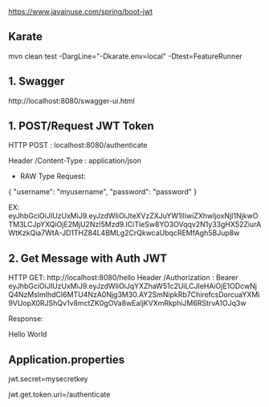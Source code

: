 https://www.javainuse.com/spring/boot-jwt


## Karate
mvn clean test -DargLine="-Dkarate.env=local" -Dtest=FeatureRunner 

##  1. Swagger
http://localhost:8080/swagger-ui.html

##  1.  POST/Request  JWT Token

HTTP POST :  localhost:8080/authenticate

Header /Content-Type  : application/json

* RAW Type Request:

{
    "username": "myusername",
    "password": "password"
}

EX: eyJhbGciOiJIUzUxMiJ9.eyJzdWIiOiJteXVzZXJuYW1lIiwiZXhwIjoxNjI1NjkwOTM3LCJpYXQiOjE2MjU2NzI5Mzd9.ICiTleSw8YO3OVqqv2N1y33gHX52ZiurAWtKzkQia7WtA-JD1THZ84L4BMLg2CrQkwcaUbqcREMfAgh5BJup8w

## 2. Get Message with Auth JWT
HTTP  GET:  http://localhost:8080/hello
Header /Authorization :  Bearer  eyJhbGciOiJIUzUxMiJ9.eyJzdWIiOiJqYXZhaW51c2UiLCJleHAiOjE1ODcwNjQ4NzMsImlhdCI6MTU4NzA0Njg3M30.AY2SmNipkRb7ChirefcsDorcuaYXMi9VUopX0RJShQv1v8mctZK0gOVa8wEaIjKVXmRkphiJM6RStrvA1OJq3w 
 
 
 Response:
 
 Hello World
## Application.properties
jwt.secret=mysecretkey

jwt.get.token.uri=/authenticate
